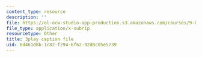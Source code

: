 ```yaml
---
content_type: resource
description: ''
file: https://ol-ocw-studio-app-production.s3.amazonaws.com/courses/9-00sc-introduction-to-psychology-fall-2011/6d461d8b1c82f2946f6292d8c05e5739_2fbrl6WoIyo.srt
file_type: application/x-subrip
resourcetype: Other
title: 3play caption file
uid: 6d461d8b-1c82-f294-6f62-92d8c05e5739
---
```

